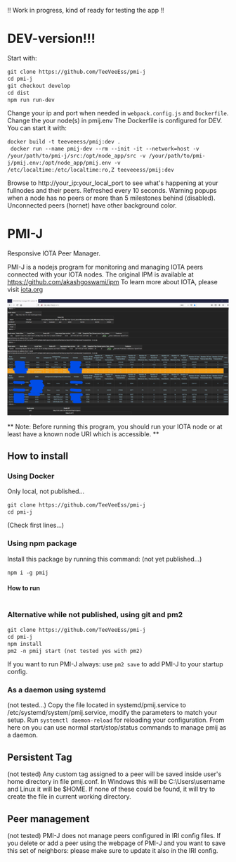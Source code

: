 !! Work in progress, kind of ready for testing the app !!
# DEV-version!!!
Start with:
```
git clone https://github.com/TeeVeeEss/pmi-j
cd pmi-j
git checkout develop
cd dist
npm run run-dev
```
Change your ip and port when needed in ``webpack.config.js`` and ``Dockerfile``.
Change the your node(s) in pmij.env
The Dockerfile is configured for DEV. You can start it with:
```
docker build -t teeveeess/pmij:dev .
 docker run --name pmij-dev --rm --init -it --network=host -v /your/path/to/pmi-j/src:/opt/node_app/src -v /your/path/to/pmi-j/pmij.env:/opt/node_app/pmij.env -v /etc/localtime:/etc/localtime:ro,Z teeveeess/pmij:dev
```
Browse to http://your_ip:your_local_port to see what's happening at your fullnodes and their peers. 
Refreshed every 10 seconds.
Warning popups when a node has no peers or more than 5 milestones behind (disabled).
Unconnected peers (hornet) have other background color.

# PMI-J
Responsive IOTA Peer Manager.

PMI-J is a nodejs program for monitoring and managing IOTA peers connected with your IOTA nodes.
The original IPM is available at https://github.com/akashgoswami/ipm
To learn more about IOTA, please visit [iota.org](https://iota.org)


![pmij snapshot](/public/img/image.png)

** Note: Before running this program, you should run your IOTA node or at least have a known node URI which is accessible. **

## How to install
### Using Docker
Only local, not published...
```
git clone https://github.com/TeeVeeEss/pmi-j
cd pmi-j
```
(Check first lines...)
### Using npm package
Install this package by running this command: (not yet published...)
```
npm i -g pmij
```
#### How to run
```
```
### Alternative while not published, using git and pm2
```
git clone https://github.com/TeeVeeEss/pmi-j
cd pmi-j
npm install
pm2 -n pmij start (not tested yes with pm2)
```
If you want to run PMI-J always: use ``pm2 save`` to add PMI-J to your startup config.


### As a daemon using systemd
(not tested...)
Copy the file located in systemd/pmij.service to /etc/systemd/system/pmij.service, modify the parameters to match your setup.
Run `systemctl daemon-reload` for reloading your configuration. From here on you can use normal start/stop/status commands to manage pmij as a daemon.

## Persistent Tag
(not tested)
Any custom tag assigned to a peer will be saved inside user's home directory in file pmij.conf. In Windows this will be C:\Users\username and Linux it will be $HOME. If none of these could be found, it will try to create the file in current working directory.

## Peer management
(not tested)
PMI-J does not manage peers configured in IRI config files. If you delete or add a peer using the webpage of PMI-J and you want to save this set of neighbors: please make sure to update it also in the IRI config.
